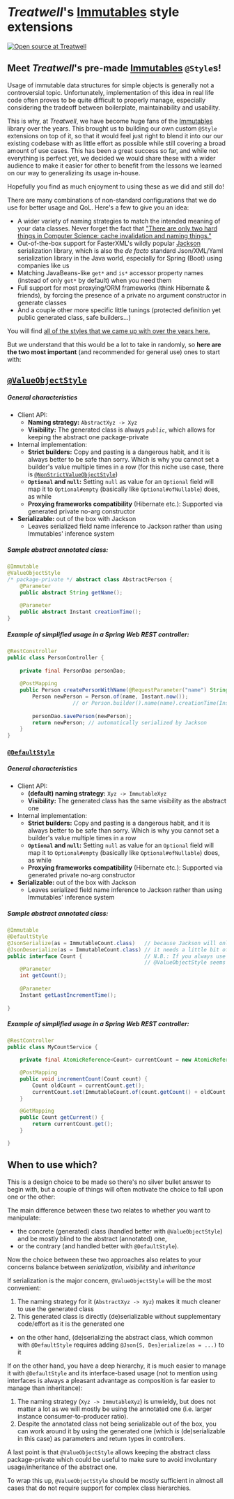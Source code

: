 # _Treatwell_'s [Immutables](https://immutables.github.io/) style extensions

[![Open source at Treatwell](https://img.shields.io/badge/open%20source%20%40-treatwell-3ba150.svg)](https://treatwell.com/tech)

## Meet _Treatwell_'s pre-made [Immutables](https://immutables.github.io/) `@Style`s!

Usage of immutable data structures for simple objects is generally not a controversial topic. Unfortunately, implementation of this idea in real life code 
often proves to be quite difficult to properly manage, especially considering the tradeoff between boilerplate, maintainability and usability.

This is why, at _Treatwell_, we have become huge fans of the [Immutables](https://immutables.github.io/) library over the years. 
This brought us to building our own custom `@Style` extensions on top of it, so that it would feel just right to blend it into our our existing 
codebase with as little effort as possible while still covering a broad amount of use cases. This has been a great success so far, and while
not everything is perfect yet, we decided we would share these with a wider audience to make it easier for other to benefit from the lessons we 
learned on our way to generalizing its usage in-house.

Hopefully you find as much enjoyment to using these as we did and still do!

There are many combinations of non-standard configurations that we do use for better usage and QoL. Here's a few to give you an idea:
- A wider variety of naming strategies to match the intended meaning of your data classes. Never forget the fact that
["There are only two hard things in Computer Science: cache invalidation and naming things."](https://martinfowler.com/bliki/TwoHardThings.html)
- Out-of-the-box support for FasterXML's wildly popular [Jackson](https://github.com/FasterXML) serialization library, 
which is also the _de facto_ standard Json/XML/Yaml serialization library in the Java world, especially for Spring (Boot) using companies like us
- Matching JavaBeans-like `get*` and `is*` accessor property names (instead of only `get*` by default) when you need them
- Full support for most proxying/ORM frameworks (think Hibernate & friends), by forcing the presence of a private no argument 
constructor in generate classes
- And a couple other more specific little tunings (protected definition yet public generated class, safe builders...)

You will find [all of the styles that we came up with over the years here.](src/main/java/com/treatwell/immutables/styles)

But we understand that this would be a lot to take in randomly, so **here are the two most important** (and recommended for general use) ones to start with:

## [`@ValueObjectStyle`](src/main/java/com/treatwell/immutables/styles/ValueObjectStyle.java)

##### General characteristics
- Client API:
  - **Naming strategy:** `AbstractXyz -> Xyz`
  - **Visibility:** The generated class is always *`public`*, which allows for keeping the abstract one package-private
- Internal implementation:
  - **Strict builders:** Copy and pasting is a dangerous habit, and it is always better to be safe than sorry. Which is why you
  cannot set a builder's value multiple times in a row (for this niche use case, there is [`@NonStrictValueObjectStyle`](src/main/java/com/treatwell/immutables/styles/NonStrictValueObjectStyle.java))
  - **`Optional` and `null`:** Setting `null` as value for an `Optional` field will map it to `Optional#empty`
  (basically like `Optional#ofNullable`) does, as while 
  - **Proxying frameworks compatibility** (Hibernate etc.): Supported via generated private no-arg constructor
- **Serializable:** out of the box with Jackson
  - Leaves serialized field name inference to Jackson rather than using Immutables' inference system

##### Sample abstract annotated class:
```java
@Immutable
@ValueObjectStyle
/* package-private */ abstract class AbstractPerson {
    @Parameter
    public abstract String getName();
    
    @Parameter
    public abstract Instant creationTime();
}
```

##### Example of simplified usage in a Spring Web REST controller:
```java
@RestConstroller
public class PersonController {
    
    private final PersonDao personDao;
    
    @PostMapping
    public Person createPersonWithName(@RequestParameter("name") String name) {
        Person newPerson = Person.of(name, Instant.now());
                     // or Person.builder().name(name).creationTime(Instant.now()).build();
        
        personDao.savePerson(newPerson);
        return newPerson; // automatically serialized by Jackson
    }
}
```

### [`@DefaultStyle`](src/main/java/com/treatwell/immutables/styles/DefaultStyle.java)

##### General characteristics
- Client API:
  - **(default) naming strategy:** `Xyz -> ImmutableXyz`
  - **Visibility:** The generated class has the same visibility as the abstract one
- Internal implementation:
  - **Strict builders:** Copy and pasting is a dangerous habit, and it is always better to be safe than sorry. Which is why you
  cannot set a builder's value multiple times in a row
  - **`Optional` and `null`:** Setting `null` as value for an `Optional` field will map it to `Optional#empty`
  (basically like `Optional#ofNullable`) does, as while 
  - **Proxying frameworks compatibility** (Hibernate etc.): Supported via generated private no-arg constructor
- **Serializable:** out of the box with Jackson
  - Leaves serialized field name inference to Jackson rather than using Immutables' inference system

##### Sample abstract annotated class:
```java
@Immutable
@DefaultStyle
@JsonSerialize(as = ImmutableCount.class)   // because Jackson will only see the abstract type instead of the generated one,
@JsonDeserialize(as = ImmutableCount.class) // it needs a little bit of extra help when handling the abstract type directly
public interface Count {                    // N.B.: If you always use only the generated type, this is unnecessary, but then
                                            // @ValueObjectStyle seems more appropriate
    @Parameter
    int getCount();
    
    @Parameter
    Instant getLastIncrementTime();
    
}
```

##### Example of simplified usage in a Spring Web REST controller:
```java
@RestController
public class MyCountService {

    private final AtomicReference<Count> currentCount = new AtomicReference<>(ImmutableCount.of(0, LocalDateTime.now()));

    @PostMapping
    public void incrementCount(Count count) {
        Count oldCount = currentCount.get();
        currentCount.set(ImmutableCount.of(count.getCount() + oldCount.getCount(), count.getLastIncrementTime()));
    }

    @GetMapping
    public Count getCurrent() {
        return currentCount.get();
    }

}
```

## When to use which?

This is a design choice to be made so there's no silver bullet answer to begin with, but a couple of things will often motivate 
the choice to fall upon one or the other:

The main difference between these two relates to whether you want to manipulate:
- the concrete (generated) class (handled better with `@ValueObjectStyle`) and be mostly blind to the abstract (annotated) one, 
- or the contrary (and handled better with `@DefaultStyle`).

Now the choice between these two approaches also relates to your concerns balance between *serialization*, *visibility* and *inheritance*

If serialization is the major concern, `@ValueObjectStyle` will be the most convenient:
1. The naming strategy for it (`AbstractXyz -> Xyz`) makes it much cleaner to use the generated class
2. This generated class is directly (de)serializable without supplementary code/effort as it is the generated one
  - on the other hand, (de)serializing the abstract class, which common with `@DefaultStyle` requires adding `@Json{S, Des}erialize(as = ...)` to it

If on the other hand, you have a deep hierarchy, it is much easier to manage it with `@DefaultStyle` and its
interface-based usage (not to mention using interfaces is always a pleasant advantage as composition is far easier to manage than inheritance):
1. The naming strategy (`Xyz -> ImmutableXyz`) is unwieldy, but does not matter a lot as we will mostly be
using the annotated one (i.e. larger instance consumer-to-producer ratio).
2. Despite the annotated class not being serializable out of the box, you can work around it by using the 
generated one (which *is* (de)serializable in this case) as parameters and return types in controllers.

A last point is that `@ValueObjectStyle` allows keeping the abstract class package-private which could be useful to
make sure to avoid involuntary usage/inheritance of the abstract one.

To wrap this up, `@ValueObjectStyle` should be mostly sufficient in almost all cases that do not require support for
complex class hierarchies.
